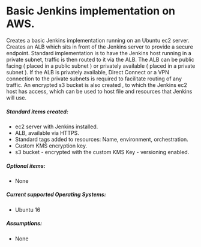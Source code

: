 # Basic Jenkins implementation on AWS.

Creates a basic Jenkins implementation running on an Ubuntu ec2 server. Creates an ALB which sits in front of the Jenkins server to provide a secure endpoint. Standard implementation is to have the Jenkins host running in a private subnet, traffic is then routed to it via the ALB. The ALB can be public facing ( placed in a public subnet ) or privately available ( placed in a private subnet ). If the ALB is privately available, Direct Connect or a VPN connection to the private subnets is required to facilitate routing of any traffic. An encrypted s3 bucket is also created , to which the Jenkins ec2 host has access, which can be used to host file and resources that Jenkins will use.

##### Standard items created:

 * ec2 server with Jenkins installed.
 * ALB, available via HTTPS.
 * Standard tags added to resources: Name, environment, orchestration.
 * Custom KMS encryption key.
 * s3 bucket - encrypted with the custom KMS Key - versioning enabled.

##### Optional items:

 * None

##### Current supported Operating Systems:

 * Ubuntu 16

##### Assumptions:

 * None


